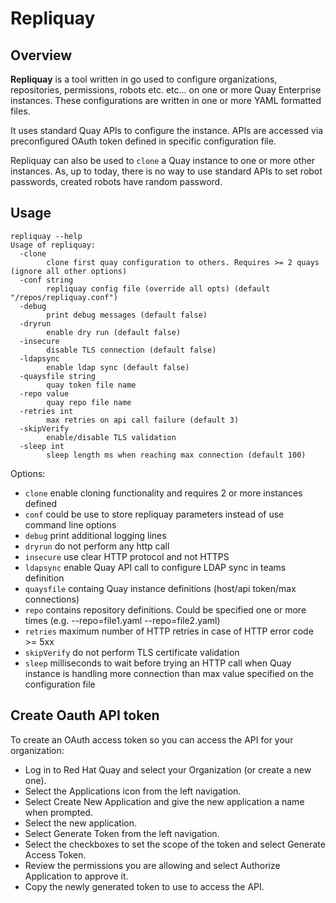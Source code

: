 # Repliquay

## Overview

**Repliquay** is a tool written in go used to configure organizations, repositories, permissions, robots etc. etc... on one or more Quay Enterprise instances. These configurations are written in one or more YAML formatted files.

It uses standard Quay APIs to configure the instance. APIs are accessed via preconfigured OAuth token defined in specific configuration file.

Repliquay can also be used to `clone` a Quay instance to one or more other instances. As, up to today, there is no way to use standard APIs to set robot passwords, created robots have random password.

## Usage
```
repliquay --help
Usage of repliquay:
  -clone
        clone first quay configuration to others. Requires >= 2 quays (ignore all other options)
  -conf string
        repliquay config file (override all opts) (default "/repos/repliquay.conf")
  -debug
        print debug messages (default false)
  -dryrun
        enable dry run (default false)
  -insecure
        disable TLS connection (default false)
  -ldapsync
        enable ldap sync (default false)
  -quaysfile string
        quay token file name
  -repo value
        quay repo file name
  -retries int
        max retries on api call failure (default 3)
  -skipVerify
        enable/disable TLS validation
  -sleep int
        sleep length ms when reaching max connection (default 100)

```

Options:

- ``clone`` enable cloning functionality and requires 2 or more instances defined
- ``conf`` could be use to store repliquay parameters instead of use command line options
- ``debug`` print additional logging lines
- ``dryrun`` do not perform any http call
- ``insecure`` use clear HTTP protocol and not HTTPS
- ``ldapsync`` enable Quay API call to configure LDAP sync in teams definition
- ``quaysfile`` containg Quay instance definitions (host/api token/max connections)
- ``repo`` contains repository definitions. Could be specified one or more times (e.g. --repo=file1.yaml --repo=file2.yaml)
- ``retries`` maximum number of HTTP retries in case of HTTP error code >= 5xx
- ``skipVerify`` do not perform TLS certificate validation
- ``sleep`` milliseconds to wait before trying an HTTP call when Quay instance is handling more connection than max value specified on the configuration file


## Create Oauth API token

To create an OAuth access token so you can access the API for your organization:

- Log in to Red Hat Quay and select your Organization (or create a new one).
- Select the Applications icon from the left navigation.
- Select Create New Application and give the new application a name when prompted.
- Select the new application.
- Select Generate Token from the left navigation.
- Select the checkboxes to set the scope of the token and select Generate Access Token.
- Review the permissions you are allowing and select Authorize Application to approve it.
- Copy the newly generated token to use to access the API.
